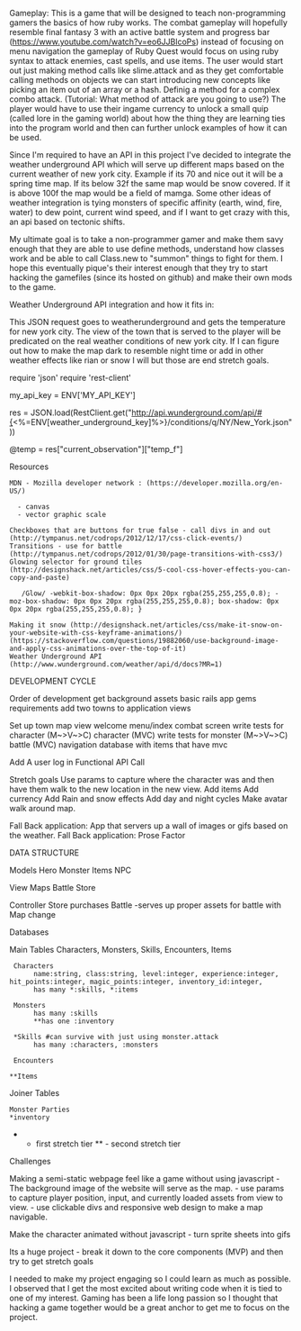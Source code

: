 Gameplay:
This is a game that will be designed to teach non-programming gamers the basics of how ruby works. The combat gameplay will hopefully resemble final fantasy 3 with an active battle system and progress bar (https://www.youtube.com/watch?v=eo6JJBlcoPs) instead of focusing on menu navigation the gameplay of Ruby Quest would focus on using ruby syntax to attack enemies, cast spells, and use items. The user would start out just making method calls like slime.attack and as they get comfortable calling methods on objects we can start introducing new concepts like picking an item out of an array or a hash. Definig a method for a complex combo attack. (Tutorial: What method of attack are you going to use?) The player would have to use their ingame currency to unlock a small quip (called lore in the gaming world) about how the thing they are learning ties into the program world and then can further unlock examples of how it can be used.

Since I'm required to have an API in this project I've decided to integrate the weather underground API which will serve up different maps based on the current weather of new york city. Example if its 70 and nice out it will be a spring time map. If its below 32f the same map would be snow covered. If it is above 100f the map would be a field of mamga. Some other ideas of weather integration is tying monsters of specific affinity (earth, wind, fire, water) to dew point, current wind speed, and if I want to get crazy with this, an api based on tectonic shifts.

My ultimate goal is to take a non-programmer gamer and make them savy enough that they are able to use define methods, understand how classes work and be able to call Class.new to "summon" things to fight for them. I hope this eventually pique's their interest enough that they try to start hacking the gamefiles (since its hosted on github) and make their own mods to the game.


Weather Underground API integration and how it fits in:

This JSON request goes to weatherunderground and gets the temperature for new york city. The view of the town that is served to the player will be predicated on the real weather conditions of new york city. If I can figure out how to make the map dark to resemble night time or add in other weather effects like rian or snow I will but those are end stretch goals. 

require 'json'
require 'rest-client'

my_api_key = ENV['MY_API_KEY']

res = JSON.load(RestClient.get("http://api.wunderground.com/api/#{<%=ENV[weather_underground_key]%>}/conditions/q/NY/New_York.json"))

@temp = res["current_observation"]["temp_f"]


Resources


    MDN - Mozilla developer network : (https://developer.mozilla.org/en-US/) 
    
      - canvas
      - vector graphic scale 
    
    Checkboxes that are buttons for true false - call divs in and out  (http://tympanus.net/codrops/2012/12/17/css-click-events/)
    Transitions - use for battle (http://tympanus.net/codrops/2012/01/30/page-transitions-with-css3/)
    Glowing selector for ground tiles (http://designshack.net/articles/css/5-cool-css-hover-effects-you-can-copy-and-paste)
    
       /Glow/ -webkit-box-shadow: 0px 0px 20px rgba(255,255,255,0.8); -moz-box-shadow: 0px 0px 20px rgba(255,255,255,0.8); box-shadow: 0px 0px 20px rgba(255,255,255,0.8); }
    
    Making it snow (http://designshack.net/articles/css/make-it-snow-on-your-website-with-css-keyframe-animations/) (https://stackoverflow.com/questions/19882060/use-background-image-and-apply-css-animations-over-the-top-of-it)
    Weather Underground API (http://www.wunderground.com/weather/api/d/docs?MR=1)


DEVELOPMENT CYCLE


  Order of development
       get background assets
       basic rails app
       gems requirements
       add two towns to application views

Set up
   town map view
    welcome menu/index
    combat screen
    write tests for character (M~>V~>C)
    character (MVC)
    write tests for monster (M~>V~>C)
    battle (MVC)
    navigation
    database with items that have mvc

Add
A user log in 
Functional API Call 


Stretch goals
     Use params to capture where the character was and then have them walk to the new location in the new view.
     Add items
     Add currency
     Add Rain and snow effects
     Add day and night cycles
     Make avatar walk around map. 


Fall Back application: App that servers up a wall of images or gifs based on the weather.
Fall Back application: Prose Factor

DATA STRUCTURE


Models
Hero
Monster
Items
NPC 

View
Maps
Battle
Store

Controller
Store purchases
Battle
 -serves up proper assets for battle with 
Map change



Databases

Main Tables
     Characters, Monsters, Skills, Encounters, Items

     Characters
          name:string, class:string, level:integer, experience:integer, hit_points:integer, magic_points:integer, inventory_id:integer,
          has many *:skills, *:items

     Monsters
          has many :skills
          **has one :inventory

     *Skills #can survive with just using monster.attack
          has many :characters, :monsters
     
     Encounters
     
    **Items
     
Joiner Tables
     
    Monster Parties
    *inventory
     
* - first stretch tier
** - second stretch tier


Challenges

Making a semi-static webpage feel like a game without using javascript
     - The background image of the website will serve as the map.
     - use params to capture player position, input, and currently loaded assets from view to view.
     - use clickable divs and responsive web design to make a map navigable. 

 Make the character animated without javascript
     - turn sprite sheets into gifs

Its a huge project
     - break it down to the core components (MVP) and then try to get stretch goals

I needed to make my project engaging so I could learn as much as possible. I observed that I get the most excited about writing code when it is tied to one of my interest. Gaming has been a life long passion so I thought that hacking a game together would be a great anchor to get me to focus on the project.


